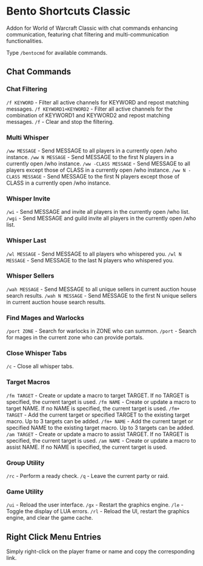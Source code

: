# Bento Shortcuts Classic

Addon for World of Warcraft Classic with chat commands enhancing communication, featuring chat filtering and multi-communication functionalities.

Type `/bentocmd` for available commands.

## Chat Commands

### Chat Filtering
`/f KEYWORD` - Filter all active channels for KEYWORD and repost matching messages.
`/f KEYWORD1+KEYWORD2` - Filter all active channels for the combination of KEYWORD1 and KEYWORD2 and repost matching messages.
`/f` - Clear and stop the filtering.

### Multi Whisper
`/ww MESSAGE` - Send MESSAGE to all players in a currently open /who instance.
`/ww N MESSAGE` - Send MESSAGE to the first N players in a currently open /who instance.
`/ww -CLASS MESSAGE` - Send MESSAGE to all players except those of CLASS in a currently open /who instance.
`/ww N -CLASS MESSAGE` - Send MESSAGE to the first N players except those of CLASS in a currently open /who instance.

### Whisper Invite
`/wi` - Send MESSAGE and invite all players in the currently open /who list.
`/wgi` - Send MESSAGE and guild invite all players in the currently open /who list.

### Whisper Last
`/wl MESSAGE` - Send MESSAGE to all players who whispered you.
`/wl N MESSAGE` - Send MESSAGE to the last N players who whispered you.

### Whisper Sellers
`/wah MESSAGE` - Send MESSAGE to all unique sellers in current auction house search results.
`/wah N MESSAGE` - Send MESSAGE to the first N unique sellers in current auction house search results.

### Find Mages and Warlocks
`/port ZONE` - Search for warlocks in ZONE who can summon.
`/port` - Search for mages in the current zone who can provide portals.

### Close Whisper Tabs
`/c` - Close all whisper tabs.

### Target Macros
`/fm TARGET` - Create or update a macro to target TARGET. If no TARGET is specified, the current target is used.
`/fm NAME` - Create or update a macro to target NAME. If no NAME is specified, the current target is used.
`/fm+ TARGET` - Add the current target or specified TARGET to the existing target macro. Up to 3 targets can be added.
`/fm+ NAME` - Add the current target or specified NAME to the existing target macro. Up to 3 targets can be added.
`/am TARGET` - Create or update a macro to assist TARGET. If no TARGET is specified, the current target is used.
`/am NAME` - Create or update a macro to assist NAME. If no NAME is specified, the current target is used.

### Group Utility
`/rc` - Perform a ready check.
`/q` - Leave the current party or raid.

### Game Utility
`/ui` - Reload the user interface.
`/gx` - Restart the graphics engine.
`/le` - Toggle the display of LUA errors.
`/rl` - Reload the UI, restart the graphics engine, and clear the game cache.

## Right Click Menu Entries
Simply right-click on the player frame or name and copy the corresponding link.
